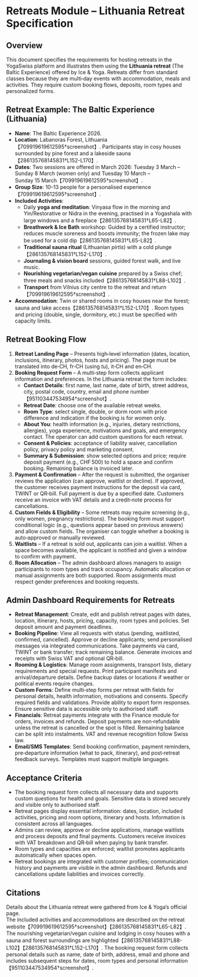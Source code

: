 # Retreats Module – Lithuania Retreat Specification

## Overview

This document specifies the requirements for hosting retreats in the YogaSwiss platform and illustrates them using the **Lithuania retreat** (The Baltic Experience) offered by Ice & Yoga.  Retreats differ from standard classes because they are multi‑day events with accommodation, meals and activities.  They require custom booking flows, deposits, room types and personalized forms.

## Retreat Example: The Baltic Experience (Lithuania)

- **Name**: The Baltic Experience 2026.  
- **Location**: Labanoras Forest, Lithuania【709919619612595†screenshot】.  Participants stay in cosy houses surrounded by pine forest and a lakeside sauna【286135768145831†L152-L170】.
- **Dates**: Two sessions are offered in March 2026: Tuesday 3 March – Sunday 8 March (women only) and Tuesday 10 March – Sunday 15 March【709919619612595†screenshot】.
- **Group Size**: 10–13 people for a personalised experience【709919619612595†screenshot】.
- **Included Activities**: 
  - Daily **yoga and meditation**: Vinyasa flow in the morning and Yin/Restorative or Nidra in the evening, practised in a Yogashala with large windows and a fireplace【286135768145831†L65-L82】.
  - **Breathwork & Ice Bath** workshop: Guided by a certified instructor; reduces muscle soreness and boosts immunity; the frozen lake may be used for a cold dip【286135768145831†L65-L82】.
  - **Traditional sauna ritual** (Lithuanian *pirtis*) with a cold plunge【286135768145831†L152-L170】.
  - **Journaling & vision board** sessions, guided forest walk, and live music.
  - **Nourishing vegetarian/vegan cuisine** prepared by a Swiss chef; three meals and snacks included【286135768145831†L88-L102】.
  - **Transport** from Vilnius city centre to the retreat and return【709919619612595†screenshot】.
- **Accommodation**: Twin or shared rooms in cosy houses near the forest; sauna and lake access【286135768145831†L152-L170】.  Room types and pricing (double, single, dormitory, etc.) must be specified with capacity limits.

## Retreat Booking Flow

1. **Retreat Landing Page** – Presents high‑level information (dates, location, inclusions, itinerary, photos, hosts and pricing).  The page must be translated into de‑CH, fr‑CH (using *tu*), it‑CH and en‑CH.
2. **Booking Request Form** – A multi‑step form collects applicant information and preferences.  In the Lithuania retreat the form includes:
   - **Contact Details**: first name, last name, date of birth, street address, city, postal code, country, email and phone number【951103447534954†screenshot】.
   - **Retreat Date**: choose one of the available retreat weeks.
   - **Room Type**: select single, double, or dorm room with price difference and indication if the booking is for women only.
   - **About You**: health information (e.g., injuries, dietary restrictions, allergies), yoga experience, motivations and goals, and emergency contact.  The operator can add custom questions for each retreat.
   - **Consent & Policies**: acceptance of liability waiver, cancellation policy, privacy policy and marketing consent.
   - **Summary & Submission**: show selected options and price; require deposit payment (e.g., CHF 500) to hold a space and confirm booking.  Remaining balance is invoiced later.
3. **Payment & Confirmation** – After the request is submitted, the organiser reviews the application (can approve, waitlist or decline).  If approved, the customer receives payment instructions for the deposit via card, TWINT or QR‑bill.  Full payment is due by a specified date.  Customers receive an invoice with VAT details and a credit‑note process for cancellations.
4. **Custom Fields & Eligibility** – Some retreats may require screening (e.g., only women, pregnancy restrictions).  The booking form must support conditional logic (e.g., questions appear based on previous answers) and allow custom fields.  The organiser can toggle whether a booking is auto‑approved or manually reviewed.
5. **Waitlists** – If a retreat is sold out, applicants can join a waitlist.  When a space becomes available, the applicant is notified and given a window to confirm with payment.
6. **Room Allocation** – The admin dashboard allows managers to assign participants to room types and track occupancy.  Automatic allocation or manual assignments are both supported.  Room assignments must respect gender preferences and booking requests.

## Admin Dashboard Requirements for Retreats

- **Retreat Management**: Create, edit and publish retreat pages with dates, location, itinerary, hosts, pricing, capacity, room types and policies.  Set deposit amount and payment deadlines.
- **Booking Pipeline**: View all requests with status (pending, waitlisted, confirmed, cancelled).  Approve or decline applicants; send personalised messages via integrated communications.  Take payments via card, TWINT or bank transfer; track remaining balance.  Generate invoices and receipts with Swiss VAT and optional QR‑bill.
- **Rooming & Logistics**: Manage room assignments, transport lists, dietary requirements and special requests.  Print participant manifests and arrival/departure details.  Define backup dates or locations if weather or political events require changes.
- **Custom Forms**: Define multi‑step forms per retreat with fields for personal details, health information, motivations and consents.  Specify required fields and validations.  Provide ability to export form responses.  Ensure sensitive data is accessible only to authorised staff.
- **Financials**: Retreat payments integrate with the Finance module for orders, invoices and refunds.  Deposit payments are non‑refundable unless the retreat is cancelled or the spot is filled.  Remaining balance can be split into instalments.  VAT and revenue recognition follow Swiss law.
- **Email/SMS Templates**: Send booking confirmation, payment reminders, pre‑departure information (what to pack, itinerary), and post‑retreat feedback surveys.  Templates must support multiple languages.

## Acceptance Criteria

- The booking request form collects all necessary data and supports custom questions for health and goals.  Sensitive data is stored securely and visible only to authorised staff.
- Retreat pages display essential information: dates, location, included activities, pricing and room options, itinerary and hosts.  Information is consistent across all languages.
- Admins can review, approve or decline applications, manage waitlists and process deposits and final payments.  Customers receive invoices with VAT breakdown and QR‑bill when paying by bank transfer.
- Room types and capacities are enforced; waitlist promotes applicants automatically when spaces open.
- Retreat bookings are integrated with customer profiles; communication history and payments are visible in the admin dashboard.  Refunds and cancellations update liabilities and invoices correctly.

## Citations

Details about the Lithuania retreat were gathered from Ice & Yoga’s official page.  
The included activities and accommodations are described on the retreat website【709919619612595†screenshot】【286135768145831†L65-L82】.  The nourishing vegetarian/vegan cuisine and lodging in cosy houses with a sauna and forest surroundings are highlighted【286135768145831†L88-L102】【286135768145831†L152-L170】.  The booking request form collects personal details such as name, date of birth, address, email and phone and includes subsequent steps for dates, room types and personal information【951103447534954†screenshot】.

